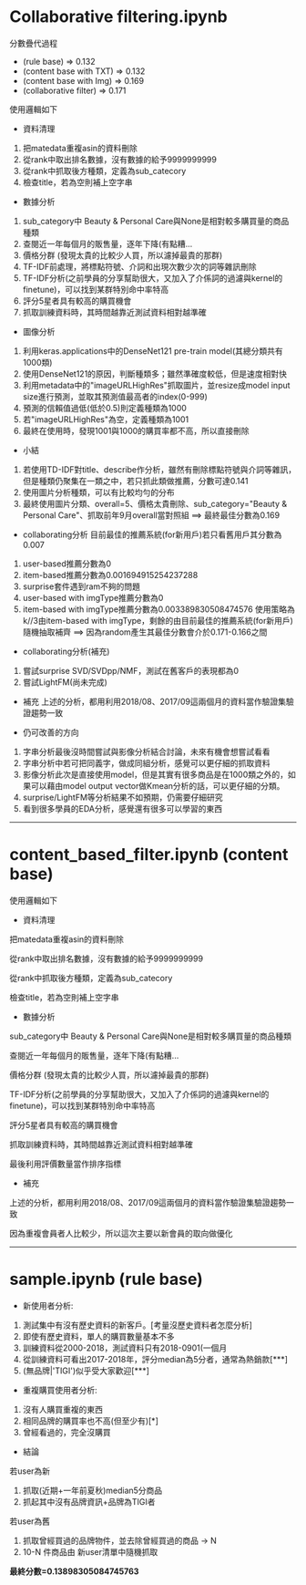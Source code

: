# Collaborative filtering.ipynb

分數疊代過程
- (rule base) => 0.132
- (content base with TXT) => 0.132
- (content base with Img) => 0.169
- (collaborative filter) => 0.171

使用邏輯如下

- 資料清理
1. 把matedata重複asin的資料刪除
2. 從rank中取出排名數據，沒有數據的給予9999999999
3. 從rank中抓取後方種類，定義為sub_catecory
4. 檢查title，若為空則補上空字串

- 數據分析
1. sub_category中 Beauty & Personal Care與None是相對較多購買量的商品種類
2. 查閱近一年每個月的販售量，逐年下降(有點糟...
3. 價格分群 (發現太貴的比較少人買，所以濾掉最貴的那群)
4. TF-IDF前處理，將標點符號、介詞和出現次數少次的詞等雜訊刪除
5. TF-IDF分析(之前學員的分享幫助很大，又加入了介係詞的過濾與kernel的finetune)，可以找到某群特別命中率特高 
6. 評分5星者具有較高的購買機會
7. 抓取訓練資料時，其時間越靠近測試資料相對越準確

- 圖像分析
1. 利用keras.applications中的DenseNet121 pre-train model(其總分類共有1000類)
2. 使用DenseNet121的原因，判斷種類多；雖然準確度較低，但是速度相對快
3. 利用metadata中的"imageURLHighRes"抓取圖片，並resize成model input size進行預測，並取其預測值最高者的index(0-999)
4. 預測的信賴值過低(低於0.5)則定義種類為1000
5. 若"imageURLHighRes"為空，定義種類為1001
6. 最終在使用時，發現1001與1000的購買率都不高，所以直接刪除

- 小結
1. 若使用TD-IDF對title、describe作分析，雖然有刪除標點符號與介詞等雜訊，但是種類仍聚集在一類之中，若只抓此類做推薦，分數可達0.141
2. 使用圖片分析種類，可以有比較均勻的分布
3. 最終使用圖片分類、overall=5、價格太貴刪除、sub_category="Beauty & Personal Care"、抓取前年9月overall當對照組
  ==> 最終最佳分數為0.169

- collaborating分析
目前最佳的推薦系統(for新用戶)若只看舊用戶其分數為0.007

1. user-based推薦分數為0
2. item-based推薦分數為0.001694915254237288
3. surprise套件遇到ram不夠的問題
3. user-based with imgType推薦分數為0
4. item-based with imgType推薦分數為0.003389830508474576
使用策略為k//3由item-based with imgType，剩餘的由目前最佳的推薦系統(for新用戶)隨機抽取補齊
  ==> 因為random產生其最佳分數會介於0.171-0.166之間

- collaborating分析(補充)
1. 嘗試surprise SVD/SVDpp/NMF，測試在舊客戶的表現都為0
2. 嘗試LightFM(尚未完成)

- 補充
上述的分析，都用利用2018/08、2017/09這兩個月的資料當作驗證集驗證趨勢一致

- 仍可改善的方向
1. 字串分析最後沒時間嘗試與影像分析結合討論，未來有機會想嘗試看看
2. 字串分析中若可把同義字，做成同組分析，感覺可以更仔細的抓取資料
3. 影像分析此次是直接使用model，但是其實有很多商品是在1000類之外的，如果可以藉由model output vector做Kmean分析的話，可以更仔細的分類。
4. surprise/LightFM等分析結果不如預期，仍需要仔細研究
5. 看到很多學員的EDA分析，感覺還有很多可以學習的東西

-----------------

# content_based_filter.ipynb (content base)

使用邏輯如下
- 資料清理

把matedata重複asin的資料刪除

從rank中取出排名數據，沒有數據的給予9999999999

從rank中抓取後方種類，定義為sub_catecory

檢查title，若為空則補上空字串

- 數據分析

sub_category中 Beauty & Personal Care與None是相對較多購買量的商品種類

查閱近一年每個月的販售量，逐年下降(有點糟...

價格分群 (發現太貴的比較少人買，所以濾掉最貴的那群)

TF-IDF分析(之前學員的分享幫助很大，又加入了介係詞的過濾與kernel的finetune)，可以找到某群特別命中率特高 

評分5星者具有較高的購買機會

抓取訓練資料時，其時間越靠近測試資料相對越準確

最後利用評價數量當作排序指標

 - 補充

上述的分析，都用利用2018/08、2017/09這兩個月的資料當作驗證集驗證趨勢一致

因為重複會員者人比較少，所以這次主要以新會員的取向做優化

-----------------

# sample.ipynb (rule base)

- 新使用者分析:
1. 測試集中有沒有歷史資料的新客戶。[考量沒歷史資料者怎麼分析]
2. 即使有歷史資料，單人的購買數量基本不多
3. 訓練資料從2000-2018，測試資料只有2018-0901(一個月
4. 從訓練資料可看出2017-2018年，評分median為5分者，通常為熱銷款[***]
5. (無品牌|'TIGI')似乎受大家歡迎[***]

- 重複購買使用者分析:
1. 沒有人購買重複的東西
2. 相同品牌的購買率也不高(但至少有)[*]
3. 曾經看過的，完全沒購買


- 結論

若user為新
1. 抓取(近期+一年前夏秋)median5分商品
2. 抓起其中沒有品牌資訊+品牌為TIGI者

若user為舊
1. 抓取曾經買過的品牌物件，並去除曾經買過的商品 -> N
2. 10-N 件商品由 新user清單中隨機抓取

**最終分數=0.13898305084745763**

